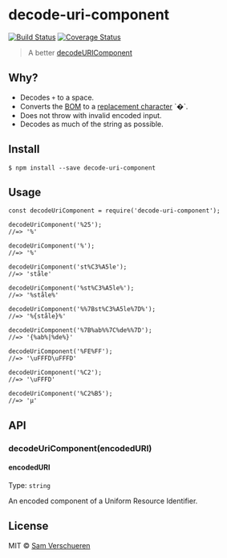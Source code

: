 decode-uri-component
====================

[![Build Status](https://travis-ci.org/SamVerschueren/decode-uri-component.svg?branch=master)](https://travis-ci.org/SamVerschueren/decode-uri-component) [![Coverage Status](https://coveralls.io/repos/SamVerschueren/decode-uri-component/badge.svg?branch=master&service=github)](https://coveralls.io/github/SamVerschueren/decode-uri-component?branch=master)

> A better [decodeURIComponent](https://developer.mozilla.org/en/docs/Web/JavaScript/Reference/Global_Objects/decodeURIComponent)

Why?
----

-   Decodes `+` to a space.
-   Converts the [BOM](https://en.wikipedia.org/wiki/Byte_order_mark) to a [replacement character](https://en.wikipedia.org/wiki/Specials_(Unicode_block)#Replacement_character) `�`.
-   Does not throw with invalid encoded input.
-   Decodes as much of the string as possible.

Install
-------

    $ npm install --save decode-uri-component

Usage
-----

    const decodeUriComponent = require('decode-uri-component');

    decodeUriComponent('%25');
    //=> '%'

    decodeUriComponent('%');
    //=> '%'

    decodeUriComponent('st%C3%A5le');
    //=> 'ståle'

    decodeUriComponent('%st%C3%A5le%');
    //=> '%ståle%'

    decodeUriComponent('%%7Bst%C3%A5le%7D%');
    //=> '%{ståle}%'

    decodeUriComponent('%7B%ab%%7C%de%%7D');
    //=> '{%ab%|%de%}'

    decodeUriComponent('%FE%FF');
    //=> '\uFFFD\uFFFD'

    decodeUriComponent('%C2');
    //=> '\uFFFD'

    decodeUriComponent('%C2%B5');
    //=> 'µ'

API
---

### decodeUriComponent(encodedURI)

#### encodedURI

Type: `string`

An encoded component of a Uniform Resource Identifier.

License
-------

MIT © [Sam Verschueren](https://github.com/SamVerschueren)
